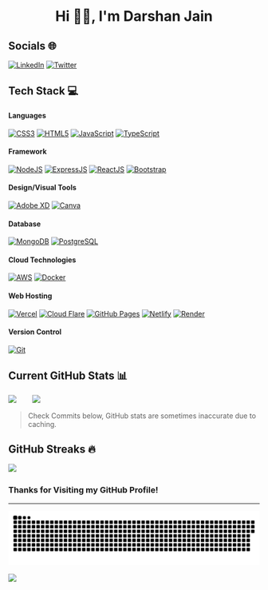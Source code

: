 <!--<p align="center">
  <a href="https://fontmeme.com/fonts/geraldo-island-font/"><img src="https://fontmeme.com/permalink/230807/c5a154fa14af598ef5351eaef0df2880.png" alt="geraldo-island-font" border="0"></a>
</p>-->

<h1 align="center"> Hi 👋🏻, I'm Darshan Jain </br> 
</h1>

## Socials 🌐
[<img src="https://img.shields.io/badge/linkedin-000?style=for-the-badge&logo=linkedin&logoColor=blue" alt="LinkedIn" style="height:35px; width:auto;">](https://www.linkedin.com/in/Darshan-Jain1/)
[<img src="https://img.shields.io/badge/Twitter-000?style=for-the-badge&logo=X&logoColor=white" alt="Twitter" style="height:35px; width:auto;">](https://twitter.com/Darshan37653986)
<!--[![Instagram](https://img.shields.io/badge/Instagram-000?style=for-the-badge&logo=Instagram&logoColor=pink)](https://www.instagram.com/darshan_._._j/)-->

## Tech Stack 💻

#### Languages
<!--![<img src="https://img.shields.io/badge/C-000?style=for-the-badge&logo=C&logoColor=0047AB" alt="C" style="height:35px; width:auto;">](https://en.wikipedia.org/wiki/C_(programming_language))-->
[<img src="https://img.shields.io/badge/-CSS3-000?style=for-the-badge&logo=css3&logoColor=blue" alt="CSS3" style="height:35px; width:auto;">](https://developer.mozilla.org/en-US/docs/Web/CSS)
[<img src="https://img.shields.io/badge/-HTML5-000?style=for-the-badge&logo=html5" alt="HTML5" style="height:35px; width:auto;">](https://developer.mozilla.org/en-US/docs/Web/HTML)
[<img src="https://img.shields.io/badge/-JavaScript-000?style=for-the-badge&logo=javascript" alt="JavaScript" style="height:35px; width:auto;">](https://developer.mozilla.org/en-US/docs/Web/JavaScript)
[<img src="https://img.shields.io/badge/-TypeScript-000?style=for-the-badge&logo=typescript&logoColor=3178C6" alt="TypeScript" style="height:35px; width:auto;">](https://www.typescriptlang.org/)
<!--![Java](https://img.shields.io/badge/Java-000?style=for-the-badge&logo=openjdk&logoColor=yellow)-->

#### Framework
[<img src="https://img.shields.io/badge/-NodeJS-000?style=for-the-badge&logo=node.js&logoColor=pink" alt="NodeJS" style="height:35px; width:auto;">](https://nodejs.org/)
[<img src="https://img.shields.io/badge/-ExpressJS-000?style=for-the-badge&logo=express" alt="ExpressJS" style="height:35px; width:auto;">](https://expressjs.com/)
[<img src="https://img.shields.io/badge/-React-000?style=for-the-badge&logo=react" alt="ReactJS" style="height:35px; width:auto;">](https://reactjs.org/)
[<img src="https://img.shields.io/badge/-Bootstrap-000?style=for-the-badge&logo=bootstrap" alt="Bootstrap" style="height:35px; width:auto;">](https://getbootstrap.com/)
<!--![API](https://img.shields.io/badge/-API-000?style=for-the-badge&logo=fastapi)-->

#### Design/Visual Tools
<!--![Figma](https://img.shields.io/badge/-Figma-000?style=for-the-badge&logo=figma)-->
[<img src="https://img.shields.io/badge/-Adobe%20XD-000?style=for-the-badge&logo=adobe%20XD" alt="Adobe XD" style="height:35px; width:auto;">](https://www.adobe.com/products/xd.html)
[<img src="https://img.shields.io/badge/-Canva-000?style=for-the-badge&logo=canva" alt="Canva" style="height:35px; width:auto;">](https://www.canva.com/)

#### Database
[<img src="https://img.shields.io/badge/-MongoDB-000?style=for-the-badge&logo=mongodb" alt="MongoDB" style="height:35px; width:auto;">](https://www.mongodb.com/)
[<img src="https://img.shields.io/badge/-POSTGRESQL-000?style=for-the-badge&logo=POSTGRESQL&logoColor=lightblue" alt="PostgreSQL" style="height:35px; width:auto;">](https://www.postgresql.org/)

#### Cloud Technologies
[<img src="https://img.shields.io/badge/Amazon%20Web%20Services-000?style=for-the-badge&logo=amazonwebservices&&logoColor=FF9900" alt="AWS" style="height:35px; width:auto;">](https://aws.amazon.com/)
[<img src="https://img.shields.io/badge/-Docker-000?style=for-the-badge&logo=docker" alt="Docker" style="height:35px; width:auto;">](https://www.docker.com/)

#### Web Hosting
[<img src="https://img.shields.io/badge/-Vercel-000?style=for-the-badge&logo=vercel" alt="Vercel" style="height:35px; width:auto;">](https://vercel.com/)
[<img src="https://img.shields.io/badge/-CloudFlare-000?style=for-the-badge&logo=cloudflare" alt="Cloud Flare" style="height:35px; width:auto;">](https://www.cloudflare.com/)
[<img src="https://img.shields.io/badge/-GitHub%20Pages-000?style=for-the-badge&logo=github" alt="GitHub Pages" style="height:35px; width:auto;">](https://pages.github.com/)
[<img src="https://img.shields.io/badge/-Netlify-000?style=for-the-badge&logo=netlify" alt="Netlify" style="height:35px; width:auto;">](https://www.netlify.com/)
[<img src="https://img.shields.io/badge/-Render-000?style=for-the-badge&logo=Render" alt="Render" style="height:35px; width:auto;">](https://render.com/)

#### Version Control
[<img src="https://img.shields.io/badge/-Git-000?style=for-the-badge&logo=git" alt="Git" style="height:35px; width:auto;">](https://git-scm.com/)


## Current GitHub Stats 📊
![](https://github-readme-stats.vercel.app/api?username=Darshan1412&theme=onedark&hide_border=true&include_all_commits=true&count_private=true) &nbsp;&nbsp;&nbsp;&nbsp;&nbsp;&nbsp;
![](https://github-readme-stats.vercel.app/api/top-langs/?username=Darshan1412&theme=onedark&hide_border=true&include_all_commits=true&count_private=true&layout=compact)
> Check Commits below, GitHub stats are sometimes inaccurate due to caching.
> 
## GitHub Streaks 🔥
![](https://github-readme-streak-stats.herokuapp.com/?user=Darshan1412&theme=onedark&hide_border=true)<br/>

### Thanks for Visiting my GitHub Profile!

---
<!--
<p align="center">
<img src="https://github.com/Darshan1412/Darshan1412/blob/output/github-contribution-grid-snake.svg">
</p>
-->
<picture>
  <source media="(prefers-color-scheme: dark)" srcset="https://raw.githubusercontent.com/Darshan1412/Darshan1412/output/github-snake-dark.svg" />
  <source media="(prefers-color-scheme: light)" srcset="https://raw.githubusercontent.com/Darshan1412/Darshan1412/output/github-snake.svg" />
  <img alt="github-snake" src="https://raw.githubusercontent.com/Darshan1412/Darshan1412/output/github-snake.svg" />
</picture>

[![](https://visitcount.itsvg.in/api?id=Darshan1412&pretty=true)](https://visitcount.itsvg.in)
